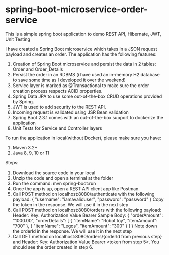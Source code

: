 # spring-boot-microservice-order-service
This is a simple spring boot application to demo REST API, Hibernate, JWT, Unit Testing

I have created a Spring Boot microservice which takes in a JSON request payload and creates an order. The application has the following features:

1. Creation of Spring Boot microservice and persist the data in 2 tables: Order and Order_Details
2. Persist the order in an RDBMS (i have used an in-memory H2 database to save some time as I developed it over the weekend)
3. Service layer is marked as @Transactional to make sure the order creation process respects ACID properties.
4. Spring Data JPA to use some out-of-the-box CRUD operations provided by Spring.
5. JWT is used to add security to the REST API.
6. Incoming request is validated using JSR Bean validation
7. Spring Boot 2.3.1 comes with an out-of-the-box support to dockerize the application
8. Unit Tests for Service and Controller layers


To run the application in local(without Docker), please make sure you have:

1. Maven 3.2+
2. Java 8, 9, 10 or 11

Steps:
1. Download the source code in your local
2. Unzip the code and open a terminal at the folder 
3. Run the command: mvn spring-boot:run 
4. Once the app is up, open a REST API client app like Postman.
5. Call POST method on localhost:8080/authenticate with the following payload:
     {
      "username": "iamavaliduser",
      "password": "password"
    }
    Copy the token in the response. We will use it in the next step
6. Call POST method on localhost:8080/orders with the following payload:
        Header: Key: Authorization Value Bearer <token from previous step>
        Sample Body: 
        {
          "orderAmount": "1000.00",
          "orderDetails": [
              {
                  "itemName": "Robot toy",
                  "itemAmount": "700"
              },
              {
                  "itemName": "Legos",
                  "itemAmount": "300"
              }
          ]
      }
     Note down the orderId in the response. We will use it in the next step
7. Call GET method on localhost:8080/orders/{orderId from previous step} and Header: Key: Authorization Value Bearer <token from step 5>. You should see the            order created in step 6.
